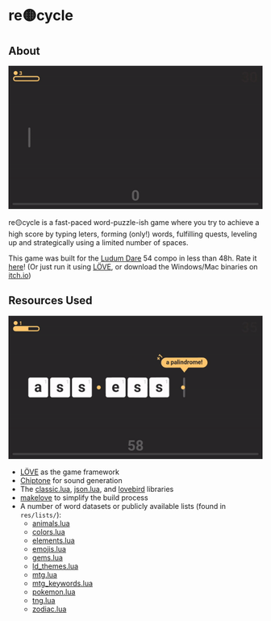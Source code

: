 # re🟡cycle
## About
![gif showing the game](github_resources/sc1.gif)

re🟡cycle is a fast-paced word-puzzle-ish game where you try to achieve a high score by typing leters, forming (only!) words, fulfilling quests, leveling up and strategically using a limited number of spaces.

This game was built for the [Ludum Dare](https://ldjam.com) 54 compo in less than 48h. Rate it [here](https://ldjam.com/events/ludum-dare/54/recycle)! (Or just run it using [LÖVE](https://love2d.org/), or download the Windows/Mac binaries on [itch.io](https://ovidios.itch.io/re-cycle))

## Resources Used
![gif showing the game](github_resources/sc2.gif)
- [LÖVE](https://love2d.org/) as the game framework
- [Chiptone](https://sfbgames.itch.io/chiptone) for sound generation
- The [classic.lua](https://github.com/rxi/classic), [json.lua](https://github.com/rxi/json.lua), and [lovebird](https://github.com/rxi/lovebird) libraries
- [makelove](https://github.com/pfirsich/makelove) to simplify the build process
- A number of word datasets or publicly available lists (found in `res/lists/`):
  - [animals.lua](https://gist.github.com/EyeOfMidas/311e77b8b8c2f334fc8bdaf652c1f47f)
  - [colors.lua](https://github.com/codebrainz/color-names)
  - [elements.lua](https://gist.github.com/GoodmanSciences/c2dd862cd38f21b0ad36b8f96b4bf1ee)
  - [emojis.lua](https://github.com/datasets/emojis)
  - [gems.lua](https://en.wikipedia.org/wiki/List_of_gemstones_by_species)
  - [ld_themes.lua](https://en.wikipedia.org/wiki/Ludum_Dare)
  - [mtg.lua](https://scryfall.com)
  - [mtg_keywords.lua](https://media.wizards.com/2023/downloads/MagicCompRulesWOE%2020230901.pdf)
  - [pokemon.lua](https://github.com/lgreski/pokemonData)
  - [tng.lua](https://en.wikipedia.org/wiki/List_of_Star_Trek:_The_Next_Generation_episodes)
  - [zodiac.lua](https://en.wikipedia.org/wiki/Astrological_sign)
